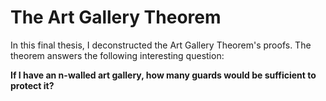 # The Art Gallery Theorem

In this final thesis, I deconstructed the Art Gallery Theorem's proofs. The theorem answers the following interesting question:

**If I have an n-walled art gallery, how many guards would be sufficient to protect it?**
